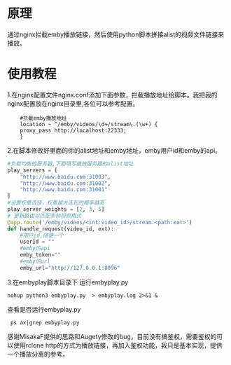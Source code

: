# 原理
通过nginx拦截emby播放链接，然后使用python脚本拼接alist的视频文件链接来播放。
# 使用教程
1.在nginx配置文件nginx.conf添加下面参数，拦截播放地址给脚本。我把我的nginx配置放在nginx目录里,各位可以参考配置。
```config
	#拦截emby播放地址
	location ~ ^/emby/videos/\d+/stream\.(\w+) {
    proxy_pass http://localhost:22333;
	}
```
2.在脚本修改好里面的你的alist地址和emby地址，emby用户id和emby的api。
```python
#负载均衡的服务器,下面填写播放服务器的alist地址
play_servers = [
    "http://www.baidu.com:31003",
    "http://www.baidu.com:31002",
    "http://www.baidu.com:31001"
]
#设置权重选择，权重越大选到的概率越高
play_server_weights = [2, 3, 5]
# 更新路由以匹配多种视频格式
@app.route('/emby/videos/<int:video_id>/stream.<path:ext>')
def handle_request(video_id, ext):
    #用户id,随便一个
    userId = ""
    #emby的api
    emby_token=""
    #emby的url
    emby_url="http://127.0.0.1:8096"
```
3.在embyplay脚本目录下
运行embyplay.py 
```shell
nohup python3 embyplay.py  > embyplay.log 2>&1 &

```
查看是否运行embyplay.py 
```shell
 ps ax|grep embyplay.py
```

感谢MisakaF提供的思路和Augety修改的bug，目前没有搞鉴权，需要鉴权的可以使用rclone http的方式为播放链接，再加入鉴权功能，我只是基本实现，提供一个播放分离的参考。